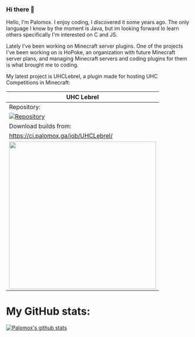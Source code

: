 ### Hi there 👋
Hello, I'm Palomox. I enjoy coding, I discovered it some years ago. The only language I know by the moment is Java, but im looking forward lo learn others specifically I'm interested on C and JS.

Lately I've been working on Minecraft server plugins. One of the projects I've been working on is HoPoke, an organization with future Minecraft server plans, and managing Minecraft servers and coding plugins for them is what brought me to coding. 

My latest project is UHCLebrel, a plugin made for hosting UHC Competitions in Minecraft:

| **UHC Lebrel**|
|---|
| Repository: 
[![Repository](https://github-readme-stats.vercel.app/api/pin/?username=palomox&repo=uhclebrel&theme=prussian)](https://github.com/palomox/uhclebrel) |
| Download builds from: 
https://ci.palomox.ga/job/UHCLebrel/ |
|<img src="https://i.imgur.com/wqjR6HR.png" width="400" >

# My GitHub stats:
[![Palomox's github stats](https://github-readme-stats.vercel.app/api?username=palomox&theme=gruvbox)](https://github.com/anuraghazra/github-readme-stats)
